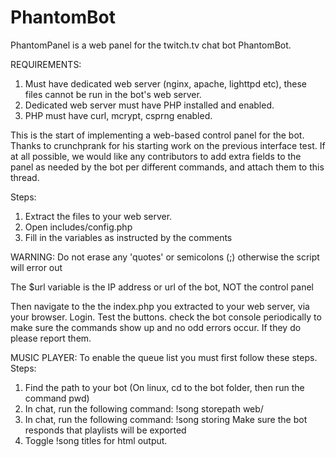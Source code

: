 # PhantomBot
PhantomPanel is a web panel for the twitch.tv chat bot PhantomBot.


REQUIREMENTS:
1. Must have dedicated web server (nginx, apache, lighttpd etc), these files cannot be run in the bot's web server.
2. Dedicated web server must have PHP installed and enabled.
3. PHP must have curl, mcrypt, csprng enabled.

This is the start of implementing a web-based control panel for the bot. Thanks to crunchprank for his starting work on the previous interface test. 
If at all possible, we would like any contributors to add extra fields to the panel as needed by the bot per different commands, 
and attach them to this thread. 

Steps:
1. Extract the files to your web server.
2. Open includes/config.php
3. Fill in the variables as instructed by the comments

WARNING: Do not erase any 'quotes' or semicolons (;) otherwise the script will error out

The $url variable is the IP address or url of the bot, NOT the control panel

Then navigate to the the index.php you extracted to your web server, via your browser. 
Login. Test the buttons. check the bot console periodically to make sure the commands show up and no odd errors occur. If they do please report them.

MUSIC PLAYER:
To enable the queue list you must first follow these steps.
Steps:
1. Find the path to your bot (On linux, cd to the bot folder, then run the command pwd)
2. In chat, run the following command: !song storepath web/
3. In chat, run the following command: !song storing
    Make sure the bot responds that playlists will be exported
4. Toggle !song titles for html output.
